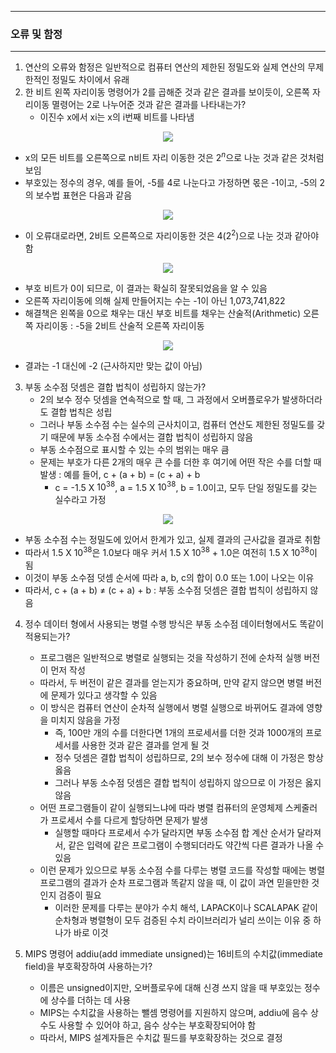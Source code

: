 -----
### 오류 및 함정
-----
1. 연산의 오류와 함정은 일반적으로 컴퓨터 연산의 제한된 정밀도와 실제 연산의 무제한적인 정밀도 차이에서 유래
2. 한 비트 왼쪽 자리이동 명령어가 2를 곱해준 것과 같은 결과를 보이듯이, 오른쪽 자리이동 멸령어는 2로 나누어준 것과 같은 결과를 나타내는가?
   - 이진수 x에서 xi는 x의 i번째 비트를 나타냄
<div align="center">
<img src="https://github.com/user-attachments/assets/48f7202b-4580-4650-9a38-9b93bb86003c">
</div>

   - x의 모든 비트를 오른쪽으로 n비트 자리 이동한 것은 $2^{n}$으로 나눈 것과 같은 것처럼 보임
   - 부호있는 정수의 경우, 예를 들어, -5를 4로 나눈다고 가정하면 몫은 -1이고, -5의 2의 보수법 표현은 다음과 같음
<div align="center">
<img src="https://github.com/user-attachments/assets/6a59a4e9-a59e-46ed-99be-66f14506d12b">
</div>

   - 이 오류대로라면, 2비트 오른쪽으로 자리이동한 것은 4($2^{2}$)으로 나눈 것과 같아야 함
<div align="center">
<img src="https://github.com/user-attachments/assets/3073225f-3be8-446d-a278-ddb25dadb124">
</div>

   - 부호 비트가 0이 되므로, 이 결과는 확실히 잘못되었음을 알 수 있음
   - 오른쪽 자리이동에 의해 실제 만들어지는 수는 -1이 아닌 1,073,741,822
   - 해결책은 왼쪽을 0으로 채우는 대신 부호 비트를 채우는 산술적(Arithmetic) 오른쪽 자리이동 : -5을 2비트 산술적 오른쪽 자리이동
<div align="center">
<img src="https://github.com/user-attachments/assets/afb5cdd0-4d3f-426c-83e9-77f164c78eb0">
</div>

   - 결과는 -1 대신에 -2 (근사하지만 맞는 값이 아님)

3. 부동 소수점 덧셈은 결합 법칙이 성립하지 않는가?
   - 2의 보수 정수 덧셈을 연속적으로 할 때, 그 과정에서 오버플로우가 발생하더라도 결합 법칙은 성립
   - 그러나 부동 소수점 수는 실수의 근사치이고, 컴퓨터 연산도 제한된 정밀도를 갖기 때문에 부동 소수점 수에서는 결합 법칙이 성립하지 않음
   - 부동 소수점으로 표시할 수 있는 수의 범위는 매우 큼
   - 문제는 부호가 다른 2개의 매우 큰 수를 더한 후 여기에 어떤 작은 수를 더할 때 발생 : 예를 들어, c + (a + b) = (c + a) + b
     + c = -1.5 X $10^{38}$, a = 1.5 X $10^{38}$, b = 1.0이고, 모두 단일 정밀도를 갖는 실수라고 가정
<div align="center">
<img src="https://github.com/user-attachments/assets/0ad8e2d4-0ca9-44b5-8d42-6ff8c0ef0b90">
</div>

   - 부동 소수점 수는 정밀도에 있어서 한계가 있고, 실제 결과의 근사값을 결과로 취함
   - 따라서 1.5 X $10^{38}$은 1.0보다 매우 커서 1.5 X $10^{38}$ + 1.0은 여전히 1.5 X $10^{38}$이 됨
   - 이것이 부동 소수점 덧셈 순서에 따라 a, b, c의 합이 0.0 또는 1.0이 나오는 이유
   - 따라서, c + (a + b) ≠ (c + a) + b : 부동 소수점 덧셈은 결합 법칙이 성립하지 않음

4. 정수 데이터 형에서 사용되는 병렬 수행 방식은 부동 소수점 데이터형에서도 똑같이 적용되는가?
   - 프로그램은 일반적으로 병렬로 실행되는 것을 작성하기 전에 순차적 실행 버전이 먼저 작성
   - 따라서, 두 버전이 같은 결과를 얻는지가 중요하며, 만약 같지 않으면 병렬 버전에 문제가 있다고 생각할 수 있음
   - 이 방식은 컴퓨터 연산이 순차적 실행에서 병렬 실행으로 바뀌어도 결과에 영향을 미치지 않음을 가정
     + 즉, 100만 개의 수를 더한다면 1개의 프로세서를 더한 것과 1000개의 프로세서를 사용한 것과 같은 결과를 얻게 될 것
     + 정수 덧셈은 결합 법칙이 성립하므로, 2의 보수 정수에 대해 이 가정은 항상 옳음
     + 그러나 부동 소수점 덧셈은 결합 법칙이 성립하지 않으므로 이 가정은 옳지 않음
   - 어떤 프로그램들이 같이 실행되느냐에 따라 병렬 컴퓨터의 운영체제 스케줄러가 프로세서 수를 다르게 할당하면 문제가 발생
     + 실행할 때마다 프로세서 수가 달라지면 부동 소수점 합 계산 순서가 달라져서, 같은 입력에 같은 프로그램이 수행되더라도 약간씩 다른 결과가 나올 수 있음
   - 이런 문제가 있으므로 부동 소수점 수를 다루는 병렬 코드를 작성할 때에는 병렬 프로그램의 결과가 순차 프로그램과 똑같지 않을 때, 이 값이 과연 믿을만한 것인지 검증이 필요
     + 이러한 문제를 다루는 분야가 수치 해석, LAPACK이나 SCALAPAK 같이 순차형과 병렬형이 모두 검증된 수치 라이브러리가 널리 쓰이는 이유 중 하나가 바로 이것

5. MIPS 명령어 addiu(add immediate unsigned)는 16비트의 수치값(immediate field)을 부호확장하여 사용하는가?
   - 이름은 unsigned이지만, 오버플로우에 대해 신경 쓰지 않을 때 부호있는 정수에 상수를 더하는 데 사용
   - MIPS는 수치값을 사용하는 뺄셈 명령어를 지원하지 않으며, addiu에 음수 상수도 사용할 수 있어야 하고, 음수 상수는 부호확장되어야 함
   - 따라서, MIPS 설계자들은 수치값 필드를 부호확장하는 것으로 결정
